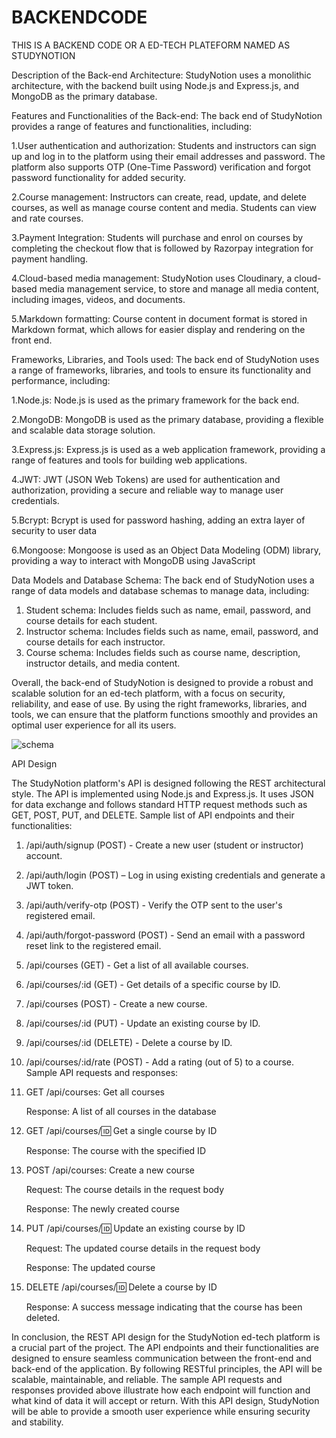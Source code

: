# BACKENDCODE
THIS IS A BACKEND CODE OR A ED-TECH PLATEFORM NAMED AS STUDYNOTION

Description of the Back-end Architecture: StudyNotion uses a monolithic architecture, with the backend built using Node.js and Express.js, and MongoDB as the primary database.

Features and Functionalities of the Back-end: The back end of StudyNotion provides a range of features and functionalities, including:

   1.User authentication and authorization: Students and instructors can sign up and log in to the platform using their email addresses and password. The platform also supports OTP (One-Time Password) verification and forgot password functionality for added security.
   
   2.Course management: Instructors can create, read, update, and delete courses, as well as manage course content and media. Students can view and rate courses.

   3.Payment Integration: Students will purchase and enrol on courses by completing the checkout flow that is followed by Razorpay integration for payment handling.

   4.Cloud-based media management: StudyNotion uses Cloudinary, a cloud-based media management service, to store and manage all media content, including images, videos, and documents.

   5.Markdown formatting: Course content in document format is stored in Markdown format, which allows for easier display and rendering on the front end.

Frameworks, Libraries, and Tools used: The back end of StudyNotion uses a range of frameworks, libraries, and tools to ensure its functionality and performance, including:

   1.Node.js: Node.js is used as the primary framework for the back end.
   
   2.MongoDB: MongoDB is used as the primary database, providing a flexible and scalable data storage solution.
   
  3.Express.js: Express.js is used as a web application framework, providing a range of features and tools for building web applications.
   
   4.JWT: JWT (JSON Web Tokens) are used for authentication and authorization, providing a secure and reliable way to manage user credentials.

   5.Bcrypt: Bcrypt is used for password hashing, adding an extra layer of security to user data

  6.Mongoose: Mongoose is used as an Object Data Modeling (ODM) library, providing a way to interact with MongoDB using JavaScript

Data Models and Database Schema:
The back end of StudyNotion uses a range of data models and database schemas to manage data, including:

1. Student schema: Includes fields such as name, email, password, and course details for each student.
2. Instructor schema: Includes fields such as name, email, password, and course details for each instructor.
3. Course schema: Includes fields such as course name, description, instructor details, and media content.


Overall, the back-end of StudyNotion is designed to provide a robust and scalable solution for an ed-tech platform, with a focus on security, reliability, and ease of use. By using the right frameworks, libraries, and tools, we can ensure that the platform functions smoothly and provides an optimal user experience for all its users.

![schema](https://github.com/aaannjali/BACKENDCODE/assets/121468990/37ac4c1a-6167-473b-9f8e-ed02ea2dafa9)




API Design

The StudyNotion platform's API is designed following the REST architectural style. The API is implemented using Node.js and Express.js. It uses JSON for data exchange and follows standard HTTP request methods such as GET, POST, PUT, and DELETE. Sample list of API endpoints and their functionalities:

 1. /api/auth/signup (POST) - Create a new user (student or instructor) account.
 2. /api/auth/login (POST) – Log in using existing credentials and generate a JWT token.
 3. /api/auth/verify-otp (POST) - Verify the OTP sent to the user's registered email.
 4. /api/auth/forgot-password (POST) - Send an email with a password reset link to the registered email.
 5. /api/courses (GET) - Get a list of all available courses.
 6. /api/courses/:id (GET) - Get details of a specific course by ID.
 7. /api/courses (POST) - Create a new course.
 8. /api/courses/:id (PUT) - Update an existing course by ID.
 9. /api/courses/:id (DELETE) - Delete a course by ID.
 10. /api/courses/:id/rate (POST) - Add a rating (out of 5) to a course. Sample API requests and responses:
 11. GET /api/courses: Get all courses

      Response: A list of all courses in the database
 13. GET /api/courses/🆔 Get a single course by ID

      Response: The course with the specified ID
 15. POST /api/courses: Create a new course

      Request: The course details in the request body

      Response: The newly created course
 16. PUT /api/courses/🆔 Update an existing course by ID

      Request: The updated course details in the request body

      Response: The updated course
 17. DELETE /api/courses/🆔 Delete a course by ID

      Response: A success message indicating that the course has been deleted.
  



In conclusion, the REST API design for the StudyNotion ed-tech platform is a crucial part of the project. The API endpoints and their functionalities are designed to ensure seamless communication between the front-end and back-end of the application. By following RESTful principles, the API will be scalable, maintainable, and reliable. The sample API requests and responses provided above illustrate how each endpoint will function and what kind of data it will accept or return. With this API design, StudyNotion will be able to provide a smooth user experience while ensuring security and stability.
  
